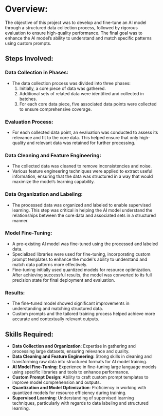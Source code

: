 <!-- @format -->

# Overview:

The objective of this project was to develop and fine-tune an AI model through a structured data collection process, followed by rigorous evaluation to ensure high-quality performance. The final goal was to enhance the AI model’s ability to understand and match specific patterns using custom prompts.

## Steps Involved:

### Data Collection in Phases:

- The data collection process was divided into three phases:
  1. Initially, a core piece of data was gathered.
  2. Additional sets of related data were identified and collected in batches.
  3. For each core data piece, five associated data points were collected to ensure comprehensive coverage.

### Evaluation Process:

- For each collected data point, an evaluation was conducted to assess its relevance and fit to the core data. This helped ensure that only high-quality and relevant data was retained for further processing.

### Data Cleaning and Feature Engineering:

- The collected data was cleaned to remove inconsistencies and noise.
- Various feature engineering techniques were applied to extract useful information, ensuring that the data was structured in a way that would maximize the model’s learning capability.

### Data Organization and Labeling:

- The processed data was organized and labeled to enable supervised learning. This step was critical in helping the AI model understand the relationships between the core data and associated sets in a structured manner.

### Model Fine-Tuning:

- A pre-existing AI model was fine-tuned using the processed and labeled data.
- Specialized libraries were used for fine-tuning, incorporating custom prompt templates to enhance the model's ability to understand and match data patterns more effectively.
- Fine-tuning initially used quantized models for resource optimization. After achieving successful results, the model was converted to its full precision state for final deployment and evaluation.

### Results:

- The fine-tuned model showed significant improvements in understanding and matching structured data.
- Custom prompts and the tailored training process helped achieve more accurate and contextually relevant outputs.

## Skills Required:

- **Data Collection and Organization**: Expertise in gathering and processing large datasets, ensuring relevance and quality.
- **Data Cleaning and Feature Engineering**: Strong skills in cleaning and transforming raw data into structured formats for AI model training.
- **AI Model Fine-Tuning**: Experience in fine-tuning large language models using specific libraries and tools to enhance performance.
- **Custom Prompt Design**: Ability to craft custom prompt templates to improve model comprehension and outputs.
- **Quantization and Model Optimization**: Proficiency in working with quantized models for resource efficiency during training.
- **Supervised Learning**: Understanding of supervised learning techniques, particularly with regards to data labeling and structured learning.
